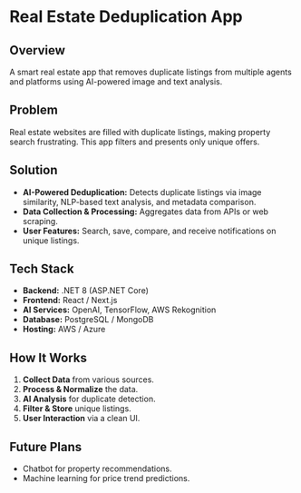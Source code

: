 # **Real Estate Deduplication App**

## **Overview**
A smart real estate app that removes duplicate listings from multiple agents and platforms using AI-powered image and text analysis.

## **Problem**
Real estate websites are filled with duplicate listings, making property search frustrating. This app filters and presents only unique offers.

## **Solution**
- **AI-Powered Deduplication:** Detects duplicate listings via image similarity, NLP-based text analysis, and metadata comparison.
- **Data Collection & Processing:** Aggregates data from APIs or web scraping.
- **User Features:** Search, save, compare, and receive notifications on unique listings.

## **Tech Stack**
- **Backend:** .NET 8 (ASP.NET Core)
- **Frontend:** React / Next.js
- **AI Services:** OpenAI, TensorFlow, AWS Rekognition
- **Database:** PostgreSQL / MongoDB
- **Hosting:** AWS / Azure

## **How It Works**
1. **Collect Data** from various sources.
2. **Process & Normalize** the data.
3. **AI Analysis** for duplicate detection.
4. **Filter & Store** unique listings.
5. **User Interaction** via a clean UI.

## **Future Plans**
- Chatbot for property recommendations.
- Machine learning for price trend predictions.
